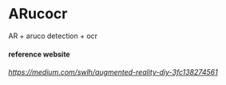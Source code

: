 # ARucocr
AR + aruco detection + ocr


#### reference website
###### https://medium.com/swlh/augmented-reality-diy-3fc138274561
